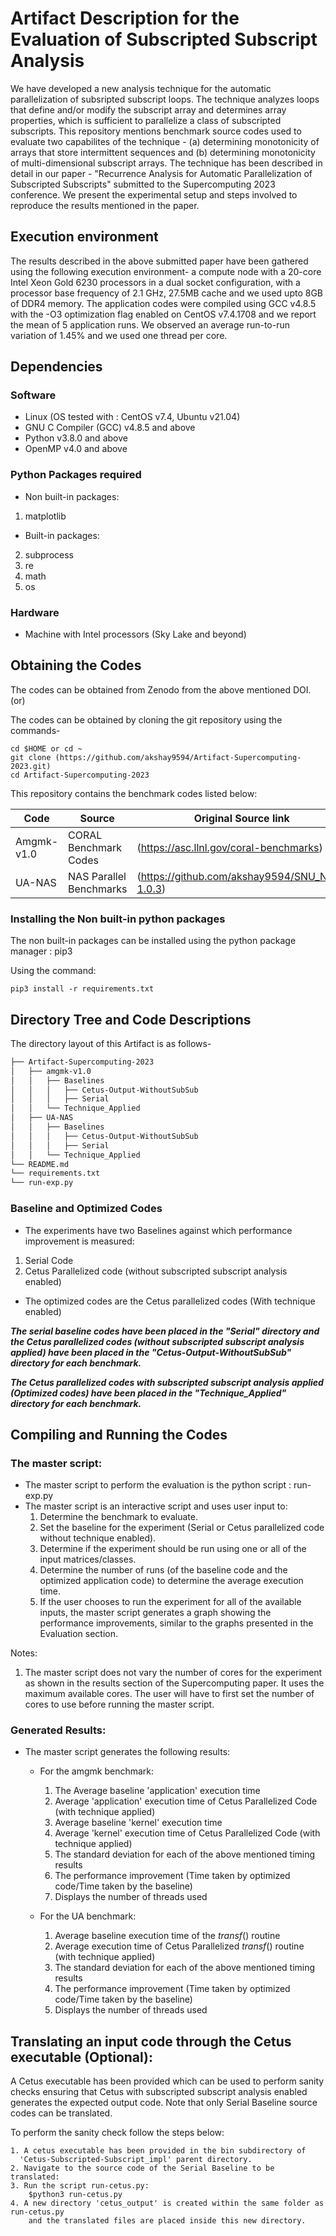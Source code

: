# Artifact Description for the Evaluation of Subscripted Subscript Analysis

We have developed a new analysis technique for the automatic parallelization of subsripted
subscript loops. The technique analyzes loops that define and/or modify the subscript array
and determines array properties, which is sufficient to parallelize a class of subscripted
subscripts. This repository mentions benchmark source codes used to evaluate two capabilites
of the technique - (a) determining monotonicity of arrays that store intermittent sequences
and (b) determining monotonicity of multi-dimensional subscript arrays. The technique has
been described in detail in our paper - "Recurrence Analysis for Automatic Parallelization
of Subscripted Subscripts" submitted to the Supercomputing 2023 conference. We present the
experimental setup and steps involved to reproduce the results mentioned in the paper.

## Execution environment
The results described in the above submitted paper have been gathered using the following 
execution environment- a compute node with a 20-core Intel Xeon Gold 6230 processors in 
a dual socket configuration, with a processor base frequency of 2.1 GHz, 27.5MB cache and we 
used upto 8GB of DDR4 memory. The application codes were compiled using GCC v4.8.5 with the 
-O3 optimization flag enabled on CentOS v7.4.1708 and we report the mean of 5 application runs. 
We observed an average run-to-run variation of 1.45% and we used one thread per core.

## Dependencies
### Software
 - Linux (OS tested with : CentOS v7.4, Ubuntu v21.04)
 - GNU C Compiler (GCC) v4.8.5 and above
 - Python v3.8.0 and above
 - OpenMP v4.0 and above

### Python Packages required
- Non built-in packages:
1. matplotlib
- Built-in packages:
2. subprocess
3. re
4. math
5. os

### Hardware
 - Machine with Intel processors (Sky Lake and beyond)

## Obtaining the Codes
The codes can be obtained from Zenodo from the above mentioned DOI. (or)

The codes can be obtained by cloning the git repository using the commands-
```
cd $HOME or cd ~
git clone (https://github.com/akshay9594/Artifact-Supercomputing-2023.git)
cd Artifact-Supercomputing-2023
```
This repository contains the benchmark codes listed below:

| Code  | Source | Original Source link | 
| ------------- | ------------- | ------------- |
| Amgmk-v1.0  | CORAL Benchmark Codes | (https://asc.llnl.gov/coral-benchmarks)
| UA-NAS | NAS Parallel Benchmarks | (https://github.com/akshay9594/SNU_NPB-1.0.3)


### Installing the Non built-in python packages
The non built-in packages can be installed using the python package manager : pip3

Using the command:
```
pip3 install -r requirements.txt
```

## Directory Tree and Code Descriptions
The directory layout of this Artifact is as follows-

```bash
├── Artifact-Supercomputing-2023
│   ├── amgmk-v1.0
│   │   ├── Baselines
│   │   │   ├── Cetus-Output-WithoutSubSub
│   │   │   ├── Serial
│   │   └── Technique_Applied
│   ├── UA-NAS
│   │   ├── Baselines
│   │   │   ├── Cetus-Output-WithoutSubSub
│   │   │   ├── Serial
│   │   └── Technique_Applied
└── README.md
└── requirements.txt
└── run-exp.py
```
### Baseline and Optimized Codes
- The experiments have two Baselines against which performance improvement is measured:
 1. Serial Code
 2. Cetus Parallelized code (without subscripted subscript analysis enabled)

- The optimized codes are the Cetus parallelized codes (With technique enabled)

***The serial baseline codes have been placed in the "Serial" directory
and the Cetus parallelized codes (without subscripted subscript analysis applied) have 
been placed in the "Cetus-Output-WithoutSubSub" directory for each benchmark.***

***The Cetus parallelized codes with subscripted subscript analysis applied (Optimized 
codes) have been placed in the "Technique_Applied" directory for each benchmark.***

## Compiling and Running the Codes

### The master script:

- The master script to perform the evaluation is the python script : run-exp.py
- The master script is an interactive script and uses user input to:
  1. Determine the benchmark to evaluate.
  2. Set the baseline for the experiment (Serial or Cetus parallelized code 
     without technique enabled).
  3. Determine if the experiment should be run using one or all of the input 
     matrices/classes.
  4. Determine the number of runs (of the baseline code and the optimized application code) 
     to determine the average execution time.
  5. If the user chooses to run the experiment for all of the available inputs, 
     the master script generates a graph showing the performance improvements, 
     similar to the graphs presented in the Evaluation section.

Notes: 
1.    The master script does not vary the number of cores for the experiment as shown in the
      results section of the Supercomputing paper. It uses the maximum available cores. The
      user will have to first set the number of cores to use before running the master
      script.


### Generated Results:

- The master script generates the following results:
    - For the amgmk benchmark:
        1. The Average baseline 'application' execution time
        2. Average 'application' execution time of Cetus Parallelized Code (with technique applied)
        3. Average baseline 'kernel' execution time
        4. Average 'kernel' execution time of Cetus Parallelized Code (with technique applied)
        5. The standard deviation for each of the above mentioned timing results
        6. The performance improvement (Time taken by optimized code/Time taken by the baseline)
        7. Displays the number of threads used

    - For the UA benchmark:
        1. Average baseline execution time of the _transf_() routine
        2. Average execution time of Cetus Parallelized _transf_() routine (with technique applied)
        3. The standard deviation for each of the above mentioned timing results
        4. The performance improvement (Time taken by optimized code/Time taken by the baseline)
        5. Displays the number of threads used


## Translating an input code through the Cetus executable (Optional):

A Cetus executable has been provided which can be used to perform sanity checks ensuring that
Cetus with subscripted subscript analysis enabled generates the expected output code. Note that
only Serial Baseline source codes can be translated.

To perform the sanity check follow the steps below:

```
1. A cetus executable has been provided in the bin subdirectory of
  'Cetus-Subscripted-Subscript_impl' parent directory.
2. Navigate to the source code of the Serial Baseline to be translated:
3. Run the script run-cetus.py:
    $python3 run-cetus.py
4. A new directory 'cetus_output' is created within the same folder as run-cetus.py
    and the translated files are placed inside this new directory.
```
